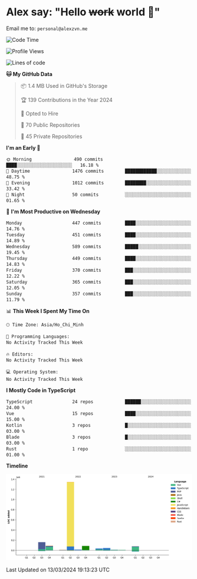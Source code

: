 # Alex say: "Hello ~~work~~ world 🐾"
Email me to: `personal@alexzvn.me`

<!--START_SECTION:waka-->
![Code Time](http://img.shields.io/badge/Code%20Time-1%2C066%20hrs%2055%20mins-blue)

![Profile Views](http://img.shields.io/badge/Profile%20Views-0-blue)

![Lines of code](https://img.shields.io/badge/From%20Hello%20World%20I%27ve%20Written-1.9%20million%20lines%20of%20code-blue)

**🐱 My GitHub Data** 

> 📦 1.4 MB Used in GitHub's Storage 
 > 
> 🏆 139 Contributions in the Year 2024
 > 
> 💼 Opted to Hire
 > 
> 📜 70 Public Repositories 
 > 
> 🔑 45 Private Repositories 
 > 
**I'm an Early 🐤** 

```text
🌞 Morning                490 commits         ████░░░░░░░░░░░░░░░░░░░░░   16.18 % 
🌆 Daytime                1476 commits        ████████████░░░░░░░░░░░░░   48.75 % 
🌃 Evening                1012 commits        ████████░░░░░░░░░░░░░░░░░   33.42 % 
🌙 Night                  50 commits          ░░░░░░░░░░░░░░░░░░░░░░░░░   01.65 % 
```
📅 **I'm Most Productive on Wednesday** 

```text
Monday                   447 commits         ████░░░░░░░░░░░░░░░░░░░░░   14.76 % 
Tuesday                  451 commits         ████░░░░░░░░░░░░░░░░░░░░░   14.89 % 
Wednesday                589 commits         █████░░░░░░░░░░░░░░░░░░░░   19.45 % 
Thursday                 449 commits         ████░░░░░░░░░░░░░░░░░░░░░   14.83 % 
Friday                   370 commits         ███░░░░░░░░░░░░░░░░░░░░░░   12.22 % 
Saturday                 365 commits         ███░░░░░░░░░░░░░░░░░░░░░░   12.05 % 
Sunday                   357 commits         ███░░░░░░░░░░░░░░░░░░░░░░   11.79 % 
```


📊 **This Week I Spent My Time On** 

```text
🕑︎ Time Zone: Asia/Ho_Chi_Minh

💬 Programming Languages: 
No Activity Tracked This Week

🔥 Editors: 
No Activity Tracked This Week

💻 Operating System: 
No Activity Tracked This Week
```

**I Mostly Code in TypeScript** 

```text
TypeScript               24 repos            ██████░░░░░░░░░░░░░░░░░░░   24.00 % 
Vue                      15 repos            ████░░░░░░░░░░░░░░░░░░░░░   15.00 % 
Kotlin                   3 repos             █░░░░░░░░░░░░░░░░░░░░░░░░   03.00 % 
Blade                    3 repos             █░░░░░░░░░░░░░░░░░░░░░░░░   03.00 % 
Rust                     1 repo              ░░░░░░░░░░░░░░░░░░░░░░░░░   01.00 % 
```



**Timeline**

![Lines of Code chart](https://raw.githubusercontent.com/alexzvn/alexzvn/main/assets/bar_graph.png)


 Last Updated on 13/03/2024 19:13:23 UTC
<!--END_SECTION:waka-->
